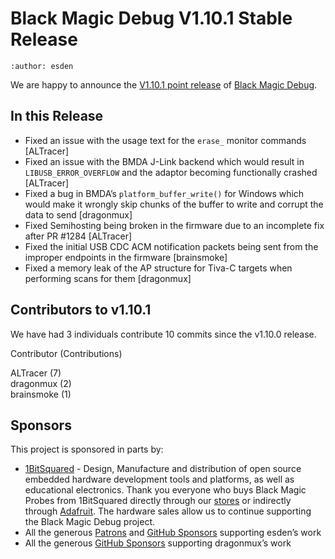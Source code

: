 # Black Magic Debug V1.10.1 Stable Release

```{post} November 30, 2023
:author: esden
```

We are happy to announce the [V1.10.1 point release](https://github.com/blackmagic-debug/blackmagic/releases/tag/v1.10.1) of [Black Magic Debug](https://black-magic.org).

## In this Release

- Fixed an issue with the usage text for the `erase_` monitor commands [ALTracer]
- Fixed an issue with the BMDA J-Link backend which would result in `LIBUSB_ERROR_OVERFLOW` and the adaptor becoming functionally crashed [ALTracer]
- Fixed a bug in BMDA’s `platform_buffer_write()` for Windows which would make it wrongly skip chunks of the buffer to write and corrupt the data to send [dragonmux]
- Fixed Semihosting being broken in the firmware due to an incomplete fix after PR #1284 [ALTracer]
- Fixed the initial USB CDC ACM notification packets being sent from the improper endpoints in the firmware [brainsmoke]
- Fixed a memory leak of the AP structure for Tiva-C targets when performing scans for them [dragonmux]

## Contributors to v1.10.1

We have had 3 individuals contribute 10 commits since the v1.10.0 release.

Contributor (Contributions)

ALTracer (7)  
dragonmux (2)  
brainsmoke (1)

## Sponsors

This project is sponsored in parts by:

- [1BitSquared](https://1bitsquared.com/) - Design, Manufacture and distribution of open source embedded hardware
development tools and platforms, as well as educational electronics.
Thank you everyone who buys Black Magic Probes from 1BitSquared directly through our [stores](https://1bitsquared.com/products/black-magic-probe) or indirectly through [Adafruit](https://www.adafruit.com/product/3839). The hardware sales allow us to continue supporting the Black Magic Debug project.
- All the generous [Patrons](https://www.patreon.com/1bitsquared) and [GitHub Sponsors](https://github.com/sponsors/esden) supporting esden’s work
- All the generous [GitHub Sponsors](https://github.com/sponsors/dragonmux) supporting dragonmux’s work